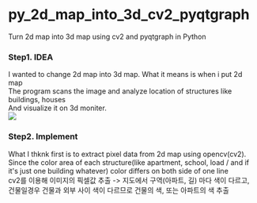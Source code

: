 # py_2d_map_into_3d_cv2_pyqtgraph
Turn 2d map into 3d map using cv2 and pyqtgraph in Python
<p>
  <h3 style = "text-align = center ;">Step1. IDEA</h3>

  I wanted to change 2d map into 3d map. What it means is when i put 2d map <br>
  The program scans the image and analyze location of structures like buildings, houses<br>
  And visualize it on 3d moniter.<br>
  <img src = "shinjung.png"><img src =  "">
</p>

<p>
  <h3 style = "text-align = center ;">Step2. Implement</h3>

  What I thknk first is to extract pixel data from 2d map using opencv(cv2).<br>
  Since the color area of each structure(like apartment, school, load / and if it's just one building whatever) color differs on both side of one line<br>
  cv2를 이용해 이미지의 픽셀값 추출 -> 지도에서 구역(아파트, 길) 마다 색이 다르고, 건물일경우 건물과 외부 사이 색이 다르므로 건물의 색, 또는 아파트의 색 추출<br>
  
</p>
